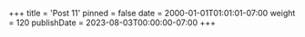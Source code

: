 +++
title = 'Post 11'
pinned = false
date = 2000-01-01T01:01:01-07:00
weight = 120
publishDate = 2023-08-03T00:00:00-07:00
+++
